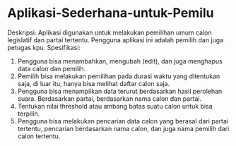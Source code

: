# Aplikasi-Sederhana-untuk-Pemilu

Deskripsi: Aplikasi digunakan untuk melakukan pemilihan umum calon legislatif dan partai tertentu. Pengguna aplikasi ini adalah pemilih dan juga petugas kpu.
Spesifikasi:
1. Pengguna bisa menambahkan, mengubah (edit), dan juga menghapus data calon dan pemilih.
2. Pemilih bisa melakukan pemilihan pada durasi waktu yang ditentukan saja, di luar itu, hanya bisa melihat daftar calon saja.
3. Pengguna bisa menampilkan data terurut berdasarkan hasil perolehan suara. Berdasarkan partai, berdasarkan nama calon dan partai.
4. Tentukan nilai threshold atau ambang batas suatu calon untuk bisa terpilih.
5. Pengguna bisa melakukan pencarian data calon yang berasal dari partai tertentu, pencarian berdasarkan nama calon, dan juga nama pemilih dari calon tertentu.
